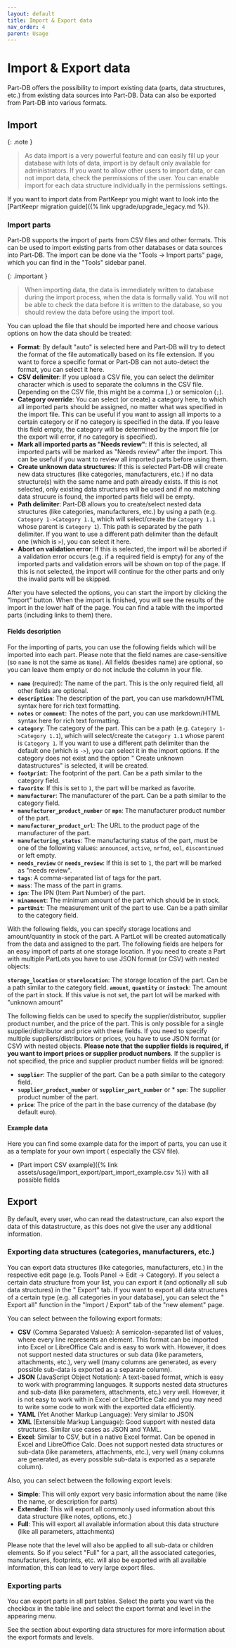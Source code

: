 ```yaml
---
layout: default
title: Import & Export data
nav_order: 4
parent: Usage
---
```


# Import & Export data

Part-DB offers the possibility to import existing data (parts, data structures, etc.) from existing data sources into
Part-DB. Data can also be exported from Part-DB into various formats.

## Import

{: .note }
> As data import is a very powerful feature and can easily fill up your database with lots of data, import is by default
> only available for
> administrators. If you want to allow other users to import data, or can not import data, check the permissions of the
> user. You can enable import for each data structure
> individually in the permissions settings.

If you want to import data from PartKeepr you might want to look into the [PartKeepr migration guide]({% link
upgrade/upgrade_legacy.md %}).

### Import parts

Part-DB supports the import of parts from CSV files and other formats. This can be used to import existing parts from
other databases or data sources into Part-DB. The import can be done via the "Tools -> Import parts" page, which you can
find in the "Tools" sidebar panel.

{: .important }
> When importing data, the data is immediately written to database during the import process, when the data is formally
> valid.
> You will not be able to check the data before it is written to the database, so you should review the data before
> using the import tool.

You can upload the file that should be imported here and choose various options on how the data should be treated:

* **Format**: By default "auto" is selected here and Part-DB will try to detect the format of the file automatically
  based on its file extension. If you want to force a specific format or Part-DB can not auto-detect the format, you can
  select it here.
* **CSV delimiter**: If you upload a CSV file, you can select the delimiter character which is used to separate the
  columns in the CSV file. Depending on the CSV file, this might be a comma (`,`) or semicolon (`;`).
* **Category override**: You can select (or create) a category here, to which all imported parts should be assigned, no
  matter what was specified in the import file. This can be useful if you want to assign all imports to a certain
  category or if no category is specified in the data. If you leave this field empty, the category will be determined by
  the import file (or the export will error, if no category is specified).
* **Mark all imported parts as "Needs review"**: If this is selected, all imported parts will be marked as "Needs
  review" after the import. This can be useful if you want to review all imported parts before using them.
* **Create unknown data structures**: If this is selected Part-DB will create new data structures (like categories,
  manufacturers, etc.) if no data structure(s) with the same name and path already exists. If this is not selected, only
  existing data structures will be used and if no matching data strucure is found, the imported parts field will be empty.
* **Path delimiter**: Part-DB allows you to create/select nested data structures (like categories, manufacturers, etc.)
  by using a path (e.g. `Category 1->Category 1.1`, which will select/create the `Category 1.1` whose parent
  is `Category 1`). This path is separated by the path delimiter. If you want to use a different path delimiter than the
  default one (which is `>`), you can select it here.
* **Abort on validation error**: If this is selected, the import will be aborted if a validation error occurs (e.g. if a
  required field is empty) for any of the imported parts and validation errors will be shown on top of the page. If this
  is not selected, the import will continue for the other parts and only the invalid parts will be skipped.

After you have selected the options, you can start the import by clicking the "Import" button. When the import is
finished, you will see the results of the import in the lower half of the page. You can find a table with the imported
parts (including links to them) there.

#### Fields description

For the importing of parts, you can use the following fields which will be imported into each part. Please note that the
field names are case-sensitive (so `name` is not the same as `Name`). All fields (besides name) are optional, so you can
leave them empty or do not include the column in your file.

* **`name`** (required): The name of the part. This is the only required field, all other fields are optional.
* **`description`**: The description of the part, you can use markdown/HTML syntax here for rich text formatting.
* **`notes`** or **`comment`**: The notes of the part, you can use markdown/HTML syntax here for rich text formatting.
* **`category`**: The category of the part. This can be a path (e.g. `Category 1->Category 1.1`), which will
  select/create the `Category 1.1` whose parent is `Category 1`. If you want to use a different path delimiter than the
  default one (which is `->`), you can select it in the import options. If the category does not exist and the option "
  Create unknown datastructures" is selected, it will be created.
* **`footprint`**: The footprint of the part. Can be a path similar to the category field.
* **`favorite`**: If this is set to `1`, the part will be marked as favorite.
* **`manufacturer`**: The manufacturer of the part. Can be a path similar to the category field.
* **`manufacturer_product_number`** or **`mpn`**: The manufacturer product number of the part.
* **`manufacturer_product_url`**: The URL to the product page of the manufacturer of the part.
* **`manufacturing_status`**: The manufacturing status of the part, must be one of the following
  values: `announced`, `active`, `nrfnd`, `eol`, `discontinued` or left empty.
* **`needs_review`** or **`needs_review`**: If this is set to `1`, the part will be marked as "needs review".
* **`tags`**: A comma-separated list of tags for the part.
* **`mass`**: The mass of the part in grams.
* **`ipn`**: The IPN (Item Part Number) of the part.
* **`minamount`**: The minimum amount of the part which should be in stock.
* **`partUnit`**: The measurement unit of the part to use. Can be a path similar to the category field.

With the following fields, you can specify storage locations and amount/quantity in stock of the part. A PartLot will
be created automatically from the data and assigned to the part. The following fields are helpers for an easy import of
parts at one storage location. If you need to create a Part with multiple PartLots you have to use JSON format (or CSV)
with nested objects:

**`storage_location`** or **`storelocation`**: The storage location of the part. Can be a path similar to the category
field.
**`amount`**, **`quantity`** or **`instock`**: The amount of the part in stock. If this value is not set, the part lot
will be marked with "unknown amount"

The following fields can be used to specify the supplier/distributor, supplier product number, and the price of the part.
This is only possible for a single supplier/distributor and price with these fields. If you need to specify multiple
suppliers/distributors or prices, you have to use JSON format (or CSV) with nested objects.
**Please note that the supplier fields is required, if you want to import prices or supplier product numbers**. If the
supplier is not specified, the price and supplier product number fields will be ignored:

* **`supplier`**: The supplier of the part. Can be a path similar to the category field.
* **`supplier_product_number`** or **`supplier_part_number`** or * **`spn`**: The supplier product number of the part.
* **`price`**: The price of the part in the base currency of the database (by default euro).

#### Example data

Here you can find some example data for the import of parts, you can use it as a template for your own import (
especially the CSV file).

* [Part import CSV example]({% link assets/usage/import_export/part_import_example.csv %}) with all possible fields

## Export

By default, every user, who can read the datastructure, can also export the data of this datastructure, as this does not
give the user any additional information.

### Exporting data structures (categories, manufacturers, etc.)

You can export data structures (like categories, manufacturers, etc.) in the respective edit page (e.g. Tools Panel ->
Edit -> Category).
If you select a certain data structure from your list, you can export it (and optionally all sub data structures) in the "
Export" tab.
If you want to export all data structures of a certain type (e.g. all categories in your database), you can select the "
Export all" function in the "Import / Export" tab of the "new element" page.

You can select between the following export formats:

* **CSV** (Comma Separated Values): A semicolon-separated list of values, where every line represents an element. This
  format can be imported into Excel or LibreOffice Calc and is easy to work with. However, it does not support nested
  data structures or sub data (like parameters, attachments, etc.), very well (many columns are generated, as every
  possible sub-data is exported as a separate column).
* **JSON** (JavaScript Object Notation): A text-based format, which is easy to work with programming languages. It
  supports nested data structures and sub-data (like parameters, attachments, etc.) very well. However, it is not easy to
  work with in Excel or LibreOffice Calc and you may need to write some code to work with the exported data
  efficiently.
* **YAML** (Yet Another Markup Language): Very similar to JSON
* **XML** (Extensible Markup Language): Good support with nested data structures. Similar use cases as JSON and YAML.
* **Excel**: Similar to CSV, but in a native Excel format. Can be opened in Excel and LibreOffice Calc. Does not support nested
  data structures or sub-data (like parameters, attachments, etc.), very well (many columns are generated, as every
  possible sub-data is exported as a separate column).

Also, you can select between the following export levels:

* **Simple**: This will only export very basic information about the name (like the name, or description for parts)
* **Extended**: This will export all commonly used information about this data structure (like notes, options, etc.)
* **Full**: This will export all available information about this data structure (like all parameters, attachments)

Please note that the level will also be applied to all sub-data or children elements. So if you select "Full" for a
part, all the associated categories, manufacturers, footprints, etc. will also be exported with all available
information, this can lead to very large export files.

### Exporting parts

You can export parts in all part tables. Select the parts you want via the checkbox in the table line and select the
export format and level in the appearing menu.

See the section about exporting data structures for more information about the export formats and levels.
